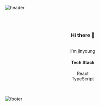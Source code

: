 ![header](https://capsule-render.vercel.app/api?type=waving&&color=gradient&height=100&section=header&fontSize=90)

<br/>
<br/>

<div align = "center">

<h3>Hi there 👋</h3><br/>
I'm jinyoung<br/>

<h4>Tech Stack</h4>
React<br/>
TypeScript<br/>

</div>

<br/>
<br/>

![footer](https://capsule-render.vercel.app/api?type=waving&&color=gradient&height=100&section=footer&fontSize=90)

